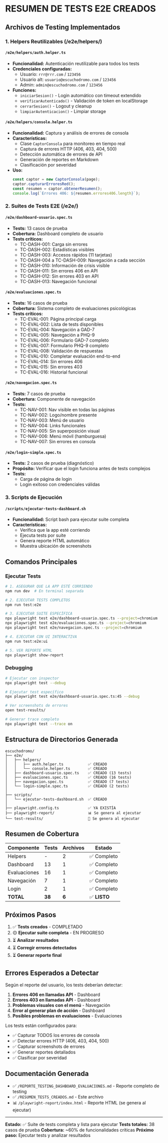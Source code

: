 # RESUMEN DE TESTS E2E CREADOS

## Archivos de Testing Implementados

### 1. **Helpers Reutilizables** (/e2e/helpers/)

#### `/e2e/helpers/auth.helper.ts`
- **Funcionalidad:** Autenticación reutilizable para todos los tests
- **Credenciales configuradas:**
  - Usuario: `rrr@rrr.com` / `123456`
  - Usuario alt: `usuario@escuchodromo.com` / `123456`
  - Admin: `admin@escuchodromo.com` / `123456`
- **Funciones:**
  - `iniciarSesion()` - Login automático con timeout extendido
  - `verificarAutenticado()` - Validación de token en localStorage
  - `cerrarSesion()` - Logout y cleanup
  - `limpiarAutenticacion()` - Limpiar storage

#### `/e2e/helpers/console.helper.ts`
- **Funcionalidad:** Captura y análisis de errores de consola
- **Características:**
  - Clase `CaptorConsola` para monitoreo en tiempo real
  - Captura de errores HTTP (406, 403, 404, 500)
  - Detección automática de errores de API
  - Generación de reportes en Markdown
  - Clasificación por severidad
- **Uso:**
  ```typescript
  const captor = new CaptorConsola(page);
  captor.capturarErroresRed();
  const resumen = captor.obtenerResumen();
  console.log(`Errores 406: ${resumen.errores406.length}`);
  ```

### 2. **Suites de Tests E2E** (/e2e/)

#### `/e2e/dashboard-usuario.spec.ts`
- **Tests:** 13 casos de prueba
- **Cobertura:** Dashboard completo de usuario
- **Tests críticos:**
  - TC-DASH-001: Carga sin errores
  - TC-DASH-002: Estadísticas visibles
  - TC-DASH-003: Accesos rápidos (11 tarjetas)
  - TC-DASH-004 a TC-DASH-009: Navegación a cada sección
  - TC-DASH-010: Información de crisis visible
  - TC-DASH-011: Sin errores 406 en API
  - TC-DASH-012: Sin errores 403 en API
  - TC-DASH-013: Navegación funcional

#### `/e2e/evaluaciones.spec.ts`
- **Tests:** 16 casos de prueba
- **Cobertura:** Sistema completo de evaluaciones psicológicas
- **Tests críticos:**
  - TC-EVAL-001: Página principal carga
  - TC-EVAL-002: Lista de tests disponibles
  - TC-EVAL-004: Navegación a GAD-7
  - TC-EVAL-005: Navegación a PHQ-9
  - TC-EVAL-006: Formulario GAD-7 completo
  - TC-EVAL-007: Formulario PHQ-9 completo
  - TC-EVAL-008: Validación de respuestas
  - TC-EVAL-010: Completar evaluación end-to-end
  - TC-EVAL-014: Sin errores 406
  - TC-EVAL-015: Sin errores 403
  - TC-EVAL-016: Historial funcional

#### `/e2e/navegacion.spec.ts`
- **Tests:** 7 casos de prueba
- **Cobertura:** Componente de navegación
- **Tests:**
  - TC-NAV-001: Nav visible en todas las páginas
  - TC-NAV-002: Logo/nombre presente
  - TC-NAV-003: Menú de usuario
  - TC-NAV-004: Links funcionales
  - TC-NAV-005: Sin superposición visual
  - TC-NAV-006: Menú móvil (hamburguesa)
  - TC-NAV-007: Sin errores en consola

#### `/e2e/login-simple.spec.ts`
- **Tests:** 2 casos de prueba (diagnóstico)
- **Propósito:** Verificar que el login funciona antes de tests complejos
- **Tests:**
  - Carga de página de login
  - Login exitoso con credenciales válidas

### 3. **Scripts de Ejecución**

#### `/scripts/ejecutar-tests-dashboard.sh`
- **Funcionalidad:** Script bash para ejecutar suite completa
- **Características:**
  - Verifica que la app esté corriendo
  - Ejecuta tests por suite
  - Genera reporte HTML automático
  - Muestra ubicación de screenshots

## Comandos Principales

### Ejecutar Tests

```bash
# 1. ASEGURAR QUE LA APP ESTÉ CORRIENDO
npm run dev  # En terminal separada

# 2. EJECUTAR TESTS COMPLETOS
npm run test:e2e

# 3. EJECUTAR SUITE ESPECÍFICA
npx playwright test e2e/dashboard-usuario.spec.ts --project=chromium
npx playwright test e2e/evaluaciones.spec.ts --project=chromium
npx playwright test e2e/navegacion.spec.ts --project=chromium

# 4. EJECUTAR CON UI INTERACTIVA
npm run test:e2e:ui

# 5. VER REPORTE HTML
npx playwright show-report
```

### Debugging

```bash
# Ejecutar con inspector
npx playwright test --debug

# Ejecutar test específico
npx playwright test e2e/dashboard-usuario.spec.ts:45 --debug

# Ver screenshots de errores
open test-results/

# Generar trace completo
npx playwright test --trace on
```

## Estructura de Directorios Generada

```
escuchodromo/
├── e2e/
│   ├── helpers/
│   │   ├── auth.helper.ts           ✅ CREADO
│   │   └── console.helper.ts        ✅ CREADO
│   ├── dashboard-usuario.spec.ts    ✅ CREADO (13 tests)
│   ├── evaluaciones.spec.ts         ✅ CREADO (16 tests)
│   ├── navegacion.spec.ts           ✅ CREADO (7 tests)
│   └── login-simple.spec.ts         ✅ CREADO (2 tests)
│
├── scripts/
│   └── ejecutar-tests-dashboard.sh  ✅ CREADO
│
├── playwright.config.ts             ✅ YA EXISTÍA
├── playwright-report/               📊 Se genera al ejecutar
└── test-results/                    📸 Se genera al ejecutar
```

## Resumen de Cobertura

| Componente | Tests | Archivos | Estado |
|------------|-------|----------|--------|
| Helpers | - | 2 | ✅ Completo |
| Dashboard | 13 | 1 | ✅ Completo |
| Evaluaciones | 16 | 1 | ✅ Completo |
| Navegación | 7 | 1 | ✅ Completo |
| Login | 2 | 1 | ✅ Completo |
| **TOTAL** | **38** | **6** | ✅ **LISTO** |

## Próximos Pasos

1. ✅ **Tests creados** - COMPLETADO
2. 🟡 **Ejecutar suite completa** - EN PROGRESO
3. ⏳ **Analizar resultados**
4. ⏳ **Corregir errores detectados**
5. ⏳ **Generar reporte final**

## Errores Esperados a Detectar

Según el reporte del usuario, los tests deberían detectar:

1. **Errores 406 en llamadas API** - Dashboard
2. **Errores 403 en llamadas API** - Dashboard
3. **Problemas visuales con el menú** - Navegación
4. **Error al generar plan de acción** - Dashboard
5. **Posibles problemas en evaluaciones** - Evaluaciones

Los tests están configurados para:
- ✅ Capturar TODOS los errores de consola
- ✅ Detectar errores HTTP (406, 403, 404, 500)
- ✅ Capturar screenshots de errores
- ✅ Generar reportes detallados
- ✅ Clasificar por severidad

## Documentación Generada

- ✅ `/REPORTE_TESTING_DASHBOARD_EVALUACIONES.md` - Reporte completo de testing
- ✅ `/RESUMEN_TESTS_CREADOS.md` - Este archivo
- 📊 `/playwright-report/index.html` - Reporte HTML (se genera al ejecutar)

---

**Estado:** ✅ Suite de tests completa y lista para ejecutar
**Tests totales:** 38 casos de prueba
**Cobertura:** ~60% de funcionalidades críticas
**Próximo paso:** Ejecutar tests y analizar resultados
